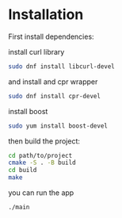 # Installation

First install dependencies:

install curl library

``` bash
sudo dnf install libcurl-devel
```

and install and cpr wrapper

``` bash
sudo dnf install cpr-devel
```

install boost
``` bash
sudo yum install boost-devel
```

then build the project:
``` bash
cd path/to/project
cmake -S . -B build
cd build
make
```

you can run the app

``` bash
./main
```

